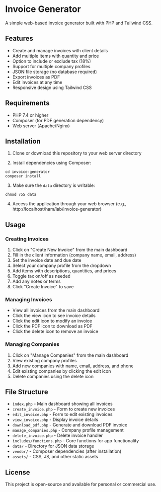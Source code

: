 # Invoice Generator

A simple web-based invoice generator built with PHP and Tailwind CSS.

## Features

- Create and manage invoices with client details
- Add multiple items with quantity and price
- Option to include or exclude tax (18%)
- Support for multiple company profiles
- JSON file storage (no database required)
- Export invoices as PDF
- Edit invoices at any time
- Responsive design using Tailwind CSS

## Requirements

- PHP 7.4 or higher
- Composer (for PDF generation dependency)
- Web server (Apache/Nginx)

## Installation

1. Clone or download this repository to your web server directory

2. Install dependencies using Composer:

```
cd invoice-generator
composer install
```

3. Make sure the `data` directory is writable:

```
chmod 755 data
```

4. Access the application through your web browser (e.g., http://localhost/ham/lab/invoice-generator)

## Usage

### Creating Invoices

1. Click on "Create New Invoice" from the main dashboard
2. Fill in the client information (company name, email, address)
3. Set the invoice date and due date
4. Select your company profile from the dropdown
5. Add items with descriptions, quantities, and prices
6. Toggle tax on/off as needed
7. Add any notes or terms
8. Click "Create Invoice" to save

### Managing Invoices

- View all invoices from the main dashboard
- Click the view icon to see invoice details
- Click the edit icon to modify an invoice
- Click the PDF icon to download as PDF
- Click the delete icon to remove an invoice

### Managing Companies

1. Click on "Manage Companies" from the main dashboard
2. View existing company profiles
3. Add new companies with name, email, address, and phone
4. Edit existing companies by clicking the edit icon
5. Delete companies using the delete icon

## File Structure

- `index.php` - Main dashboard showing all invoices
- `create_invoice.php` - Form to create new invoices
- `edit_invoice.php` - Form to edit existing invoices
- `view_invoice.php` - Display invoice details
- `download_pdf.php` - Generate and download PDF invoice
- `manage_companies.php` - Company profile management
- `delete_invoice.php` - Delete invoice handler
- `includes/functions.php` - Core functions for app functionality
- `data/` - Directory for JSON data storage
- `vendor/` - Composer dependencies (after installation)
- `assets/` - CSS, JS, and other static assets

## License

This project is open-source and available for personal or commercial use.
